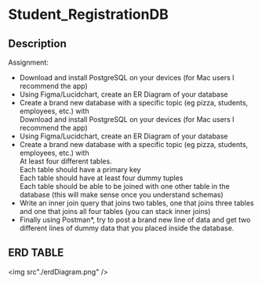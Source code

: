 # Student_RegistrationDB

## Description

Assignment:

<ul>
  <li>Download and install PostgreSQL on your devices (for Mac users I recommend the app) </li>
  <li>Using Figma/Lucidchart, create an ER Diagram of your database </li>
  <li>Create a brand new database with a specific topic (eg pizza, students, employees, etc.) with <br>
    Download and install PostgreSQL on your devices (for Mac users I recommend the app)
  </li>
  <li>Using Figma/Lucidchart, create an ER Diagram of your database</li>
  <li>Create a brand new database with a specific topic (eg pizza, students, employees, etc.) with 
  <br>At least four different tables.
  <br> Each table should have a primary key
  <br> Each table should have at least four dummy tuples
  <br> Each table should be able to be joined with one other table in the database (this will make sense once you understand schemas)
  </li>
  <li>Write an inner join query that joins two tables, one that joins three tables and one that joins all four tables (you can stack inner joins)</li>
  <li>Finally using Postman*, try to post a brand new line of data and get two different lines of dummy data that you placed inside the database.
</li>
</ul>

## ERD TABLE
<img src"./erdDiagram.png" />